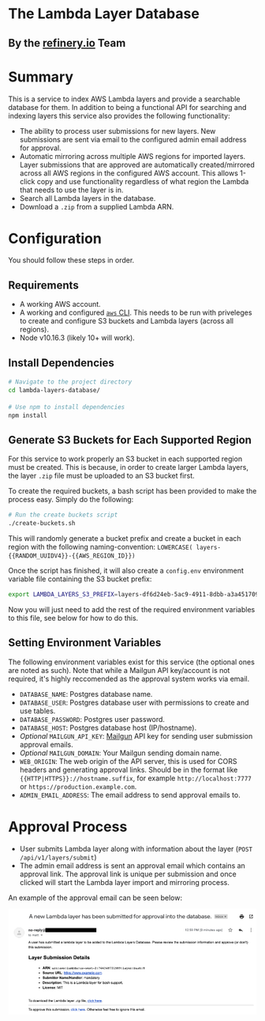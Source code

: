 # The Lambda Layer Database
## By the [refinery.io](https://refinery.io) Team

# Summary

This is a service to index AWS Lambda layers and provide a searchable database for them. In addition to being a functional API for searching and indexing layers this service also provides the following functionality:

* The ability to process user submissions for new layers. New submissions are sent via email to the configured admin email address for approval.
* Automatic mirroring across multiple AWS regions for imported layers. Layer submissions that are approved are automatically created/mirrored across all AWS regions in the configured AWS account. This allows 1-click copy and use functionality regardless of what region the Lambda that needs to use the layer is in.
* Search all Lambda layers in the database.
* Download a `.zip` from a supplied Lambda ARN.

# Configuration

You should follow these steps in order.

## Requirements

* A working AWS account.
* A working and configured [`aws` CLI](https://aws.amazon.com/cli/). This needs to be run with priveleges to create and configure S3 buckets and Lambda layers (across all regions).
* Node v10.16.3 (likely 10+ will work).

## Install Dependencies

```bash
# Navigate to the project directory
cd lambda-layers-database/

# Use npm to install dependencies
npm install
```

## Generate S3 Buckets for Each Supported Region

For this service to work properly an S3 bucket in each supported region must be created. This is because, in order to create larger Lambda layers, the layer `.zip` file must be uploaded to an S3 bucket first.

To create the required buckets, a bash script has been provided to make the process easy. Simply do the following:

```bash
# Run the create buckets script
./create-buckets.sh
```

This will randomly generate a bucket prefix and create a bucket in each region with the following naming-convention:
`LOWERCASE( layers-{{RANDOM_UUIDV4}}-{{AWS_REGION_ID}}) `

Once the script has finished, it will also create a `config.env` environment variable file containing the S3 bucket prefix:

```bash
export LAMBDA_LAYERS_S3_PREFIX=layers-df6d24eb-5ac9-4911-8dbb-a3a451709006
```

Now you will just need to add the rest of the required environment variables to this file, see below for how to do this.

## Setting Environment Variables

The following environment variables exist for this service (the optional ones are noted as such). Note that while a Mailgun API key/account is not required, it's highly reccomended as the approval system works via email.

* `DATABASE_NAME`: Postgres database name.
* `DATABASE_USER`: Postgres database user with permissions to create and use tables.
* `DATABASE_PASSWORD`: Postgres user password.
* `DATABASE_HOST`: Postgres database host (IP/hostname).
* *Optional* `MAILGUN_API_KEY`: [Mailgun](https://www.mailgun.com/) API key for sending user submission approval emails.
* *Optional* `MAILGUN_DOMAIN`: Your Mailgun sending domain name.
* `WEB_ORIGIN`: The web origin of the API server, this is used for CORS headers and generating approval links. Should be in the format like `{{HTTP|HTTPS}}://hostname.suffix`, for example `http://localhost:7777` or `https://production.example.com`.
* `ADMIN_EMAIL_ADDRESS`: The email address to send approval emails to.

# Approval Process

* User submits Lambda layer along with information about the layer (`POST /api/v1/layers/submit`)
* The admin email address is sent an approval email which contains an approval link. The approval link is unique per submission and once clicked will start the Lambda layer import and mirroring process.

An example of the approval email can be seen below:

![](img/approval-email.png)
